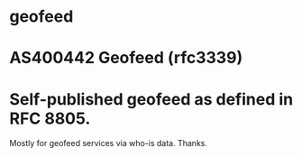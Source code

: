 # geofeed

# AS400442 Geofeed (rfc3339)
# Self-published geofeed as defined in RFC 8805.

Mostly for geofeed services via who-is data.
Thanks.
